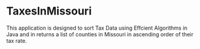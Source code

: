 # TaxesInMissouri
This application is designed to sort Tax Data using Effcient Algorithms in Java and in returns a list of counties in Missouri in ascending order of their tax rate. 
